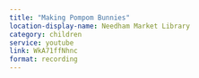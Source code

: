 ```yaml
---
title: "Making Pompom Bunnies"
location-display-name: Needham Market Library
category: children
service: youtube
link: WkA71ffNhnc
format: recording
---
```

